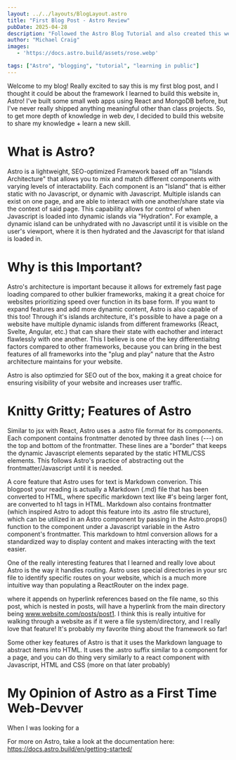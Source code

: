 ```yaml
---
layout: ../../layouts/BlogLayout.astro
title: "First Blog Post - Astro Review"
pubDate: 2025-04-28
description: "Followed the Astro Blog Tutorial and also created this website! A review of the Astro Framework"
author: "Michael Craig"
images:
   - 'https://docs.astro.build/assets/rose.webp'

tags: ["Astro", "blogging", "tutorial", "learning in public"]
---
```


Welcome to my blog! Really excited to say this is my first blog post, and I thought it could be about the framework I learned to build this website in, Astro! I've built some small web apps using React and MongoDB before, but I've never really shipped anything meaningful other than class projects. So, to get more depth of knowledge in web dev, I decided to build this website to share my knowledge + learn a new skill.

# What is Astro?

Astro is a lightweight, SEO-optimized Framework based off an "Islands Architecture" that allows you to mix and match different components with varying levels of interactability. Each component is an "Island" that is either static with no Javascript, or dynamic with Javascript. Multiple islands can exist on one page, and are able to interact with one another/share state via the context of said page. This capability allows for control of when Javascript is loaded into dynamic islands via "Hydration". For example, a dynamic island can be unhydrated with no Javascript until it is visible on the user's viewport, where it is then hydrated and the Javascript for that island is loaded in.

# Why is this Important?

Astro's architecture is important because it allows for extremely fast page loading compared to other bulkier frameworks, making it a great choice for websites prioritizing speed over function in its base form. If you want to expand features and add more dynamic content, Astro is also capable of this too! Through it's islands architecture, it's possible to have a page on a website have multiple dynamic islands from different frameworks (React, Svelte, Angular, etc.) that can share their state with eachother and interact flawlessly with one another. This I believe is one of the key differentiaitng factors compared to other frameworks, because you can bring in the best features of all frameworks into the "plug and play" nature that the Astro architecture maintains for your website.

Astro is also optimzied for SEO out of the box, making it a great choice for ensuring visibility of your website and increases user traffic.

# Knitty Gritty; Features of Astro

Similar to jsx with React, Astro uses a .astro file format for its components. Each component contains frontmatter denoted by three dash lines (---) on the top and bottom of the frontmatter. These lines are a "border" that keeps the dynamic Javascript elements separated by the static HTML/CSS elements. This follows Astro's practice of abstracting out the frontmatter/Javascript until it is needed.

A core feature that Astro uses for text is Markdown converion. This blogpost your reading is actually a Markdown (.md) file that has been converted to HTML, where specific markdown text like #'s being larger font, are converted to h1 tags in HTML. Markdown also contains frontmatter (which inspired Astro to adopt this feature into its .astro file structure), which can be utilized in an Astro component by passing in the Astro.props() function to the component under a Javascript variable in the Astro component's frontmatter. This markdown to html conversion allows for a standardized way to display content and makes interacting with the text easier.

One of the really interesting features that I learned and really love about Astro is the way it handles routing. Astro uses special directories in your src file to identify specific routes on your website, which is a much more intuitive way than populating a ReactRouter on the index page. 

where it appends on hyperlink references based on the file name, so this post, which is nested in posts, will have a hyperlink from the main directory being www.website.com/posts/post1. I think this is really intuitive for walking through a website as if it were a file system/directory, and I really love that feature! It's probably my favorite thing about the framework so far!

Some other key features of Astro is that it uses the Markdown language to abstract items into HTML. It uses the .astro suffix similar to a component for a page, and you can do thing very similarly to a react component with Javascript, HTML and CSS (more on that later probably)

# My Opinion of Astro as a First Time Web-Devver

When I was looking for a 

For more on Astro, take a look at the documentation here: https://docs.astro.build/en/getting-started/